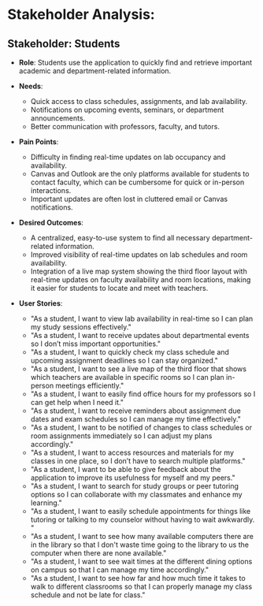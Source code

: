 # Stakeholder Analysis:
## Stakeholder: **Students**
- **Role**: Students use the application to quickly find and retrieve important academic and department-related information.
  
- **Needs**:
  - Quick access to class schedules, assignments, and lab availability.
  - Notifications on upcoming events, seminars, or department announcements.	
  - Better communication with professors, faculty, and tutors.
  
- **Pain Points**:
  - Difficulty in finding real-time updates on lab occupancy and availability.
  - Canvas and Outlook are the only platforms available for students to contact faculty, which can be cumbersome for quick or in-person interactions.
  - Important updates are often lost in cluttered email or Canvas notifications.
  
- **Desired Outcomes**:
  - A centralized, easy-to-use system to find all necessary department-related information.
  - Improved visibility of real-time updates on lab schedules and room availability.
  - Integration of a live map system showing the third floor layout with real-time updates on faculty availability and room locations, making it easier for students to locate and meet with teachers.
  
- **User Stories**:
  - "As a student, I want to view lab availability in real-time so I can plan my study sessions effectively."
  - "As a student, I want to receive updates about departmental events so I don’t miss important opportunities."
  - "As a student, I want to quickly check my class schedule and upcoming assignment deadlines so I can stay organized."
  - "As a student, I want to see a live map of the third floor that shows which teachers are available in specific rooms so I can plan in-person meetings efficiently."
  - "As a student, I want to easily find office hours for my professors so I can get help when I need it."
  - "As a student, I want to receive reminders about assignment due dates and exam schedules so I can manage my time effectively."
  - "As a student, I want to be notified of changes to class schedules or room assignments immediately so I can adjust my plans accordingly."
  - "As a student, I want to access resources and materials for my classes in one place, so I don’t have to search multiple platforms."
  - "As a student, I want to be able to give feedback about the application to improve its usefulness for myself and my peers."
  - "As a student, I want to search for study groups or peer tutoring options so I can collaborate with my classmates and enhance my learning."
  - "As a student, I want to easily schedule appointments for things like tutoring or talking to my counselor without having to wait awkwardly. "
  - "As a student, I want to see how many available computers there are in the library so that I don't waste time going to the library to us the computer when there are none available."
  - "As a student, I want to see wait times at the different dining options on campus so that I can manage my time accordingly."
  - "As a student, I want to see how far and how much time it takes to walk to different classrooms so that I can properly manage my class schedule and not be late for class."
